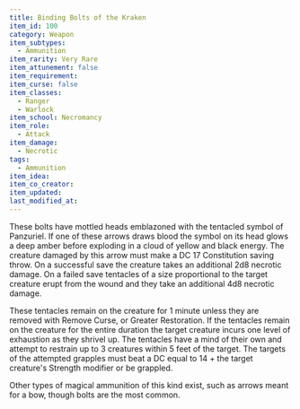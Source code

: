 ```yaml
---
title: Binding Bolts of the Kraken
item_id: 100
category: Weapon
item_subtypes:
  - Ammunition
item_rarity: Very Rare
item_attunement: false
item_requirement:
item_curse: false
item_classes:
  - Ranger
  - Warlock
item_school: Necromancy
item_role:
  - Attack
item_damage:
  - Necrotic
tags:
  - Ammunition
item_idea:
item_co_creator:
item_updated:
last_modified_at:
---
```


These bolts have mottled heads emblazoned with the tentacled symbol of Panzuriel. If one of these arrows draws blood the symbol on its head glows a deep amber before exploding in a cloud of yellow and black energy. The creature damaged by this arrow must make a DC 17 Constitution saving throw. On a successful save the creature takes an additional 2d8 necrotic damage. On a failed save tentacles of a size proportional to the target creature erupt from the wound and they take an additional 4d8 necrotic damage.

These tentacles remain on the creature for 1 minute unless they are removed with Remove Curse, or Greater Restoration. If the tentacles remain on the creature for the entire duration the target creature incurs one level of exhaustion as they shrivel up.
The tentacles have a mind of their own and attempt to restrain up to 3 creatures within 5 feet of the target. The targets of the attempted grapples must beat a DC equal to 14 + the target creature's Strength modifier or be grappled.

Other types of magical ammunition of this kind exist, such as arrows meant for a bow, though bolts are the most common.
